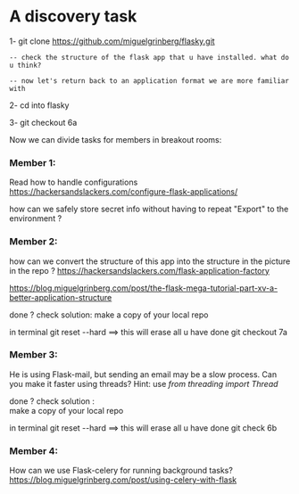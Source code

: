 # A discovery task 

1- git clone https://github.com/miguelgrinberg/flasky.git 

    -- check the structure of the flask app that u have installed. what do u think?

    -- now let's return back to an application format we are more familiar with 

2- cd into flasky  

3- git checkout 6a 

Now we can divide tasks for members in breakout rooms: 

### Member 1: 

Read how to handle configurations  https://hackersandslackers.com/configure-flask-applications/ 

how can we safely store secret info without having to repeat "Export" to the environment ? 

### Member 2: 

how can we convert the structure of this app into the structure in the picture in the repo ? 
https://hackersandslackers.com/flask-application-factory 

https://blog.miguelgrinberg.com/post/the-flask-mega-tutorial-part-xv-a-better-application-structure 

done ? check solution: 
make a copy of your local repo

in terminal 
git reset --hard  ==> this will erase all u have done 
git checkout 7a 

### Member 3: 

He is using Flask-mail, but sending an email may be a slow process. Can you make it faster using threads?    Hint: use *from threading import Thread*

done ?  check solution :    
make a copy of your local repo 

in terminal 
git reset --hard  ==> this will erase all u have done 
git check 6b 

### Member 4:

How can we use Flask-celery for running background tasks? https://blog.miguelgrinberg.com/post/using-celery-with-flask 

